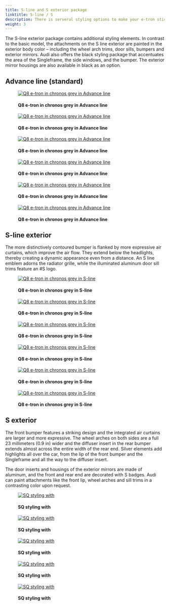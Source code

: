 ```yaml
---
title: S-line and S exterior package
linktitle: S-line / S
description: There is serveral styling options to make your e-tron stick out from the growd
weight: 3
---
```

<!-- markdownlint-disable MD033 -->

The S-line exterior package contains additional styling elements. In contrast to the basic model, the attachments on the S line exterior are
painted in the exterior body color – including the wheel arch trims, door sills, bumpers and exterior mirrors. Audi also offers the black styling package that accentuates the area of the Singleframe, the side windows, and the bumper. The exterior mirror housings are also available in black as an option.

## Advance line (standard)


<figure>
    <a href="https://media.electrichasgoneaudi.net/multimedia/models/q8-e-tron/exterior/s-line/advance_1.jpg">
        <img src="https://media.electrichasgoneaudi.net/multimedia/models/q8-e-tron/exterior/s-line/advance_1_st.jpg" alt="Q8 e-tron in chronos grey in Advance line" title="Q8 e-tron in chronos grey in Advance line">
    </a>
    <figcaption><h4>Q8 e-tron in chronos grey in Advance line</h4></figcaption>
</figure>


<figure>
    <a href="https://media.electrichasgoneaudi.net/multimedia/models/q8-e-tron/exterior/s-line/advance_2.jpg">
        <img src="https://media.electrichasgoneaudi.net/multimedia/models/q8-e-tron/exterior/s-line/advance_2_st.jpg" alt="Q8 e-tron in chronos grey in Advance line" title="Q8 e-tron in chronos grey in Advance line">
    </a>
    <figcaption><h4>Q8 e-tron in chronos grey in Advance line</h4></figcaption>
</figure>


<figure>
    <a href="https://media.electrichasgoneaudi.net/multimedia/models/q8-e-tron/exterior/s-line/advance_3.jpg">
        <img src="https://media.electrichasgoneaudi.net/multimedia/models/q8-e-tron/exterior/s-line/advance_3_st.jpg" alt="Q8 e-tron in chronos grey in Advance line" title="Q8 e-tron in chronos grey in Advance line">
    </a>
    <figcaption><h4>Q8 e-tron in chronos grey in Advance line</h4></figcaption>
</figure>


<figure>
    <a href="https://media.electrichasgoneaudi.net/multimedia/models/q8-e-tron/exterior/s-line/advance_4.jpg">
        <img src="https://media.electrichasgoneaudi.net/multimedia/models/q8-e-tron/exterior/s-line/advance_4_st.jpg" alt="Q8 e-tron in chronos grey in Advance line" title="Q8 e-tron in chronos grey in Advance line">
    </a>
    <figcaption><h4>Q8 e-tron in chronos grey in Advance line</h4></figcaption>
</figure>


<figure>
    <a href="https://media.electrichasgoneaudi.net/multimedia/models/q8-e-tron/exterior/s-line/advance_5.jpg">
        <img src="https://media.electrichasgoneaudi.net/multimedia/models/q8-e-tron/exterior/s-line/advance_5_st.jpg" alt="Q8 e-tron in chronos grey in Advance line" title="Q8 e-tron in chronos grey in Advance line">
    </a>
    <figcaption><h4>Q8 e-tron in chronos grey in Advance line</h4></figcaption>
</figure>


<figure>
    <a href="https://media.electrichasgoneaudi.net/multimedia/models/q8-e-tron/exterior/s-line/advance_6.jpg">
        <img src="https://media.electrichasgoneaudi.net/multimedia/models/q8-e-tron/exterior/s-line/advance_6_st.jpg" alt="Q8 e-tron in chronos grey in Advance line" title="Q8 e-tron in chronos grey in Advance line">
    </a>
    <figcaption><h4>Q8 e-tron in chronos grey in Advance line</h4></figcaption>
</figure>

## S-line exterior

The more distinctively contoured bumper is flanked by more expressive air curtains, which improve the air flow. They
extend below the headlights, thereby creating a dynamic appearance even from a distance. An S line emblem adorns the radiator grille, while the
illuminated aluminum door sill trims feature an #S logo.
<figure>
    <a href="https://media.electrichasgoneaudi.net/multimedia/models/q8-e-tron/exterior/s-line/sline_1.jpg">
        <img src="https://media.electrichasgoneaudi.net/multimedia/models/q8-e-tron/exterior/s-line/s-line_1_st.jpg" alt="Q8 e-tron in chronos grey in S-line" title="Q8 e-tron in chronos grey in S-line">
    </a>
    <figcaption><h4>Q8 e-tron in chronos grey in S-line</h4></figcaption>
</figure>


<figure>
    <a href="https://media.electrichasgoneaudi.net/multimedia/models/q8-e-tron/exterior/s-line/s-line_2.jpg">
        <img src="https://media.electrichasgoneaudi.net/multimedia/models/q8-e-tron/exterior/s-line/s-line_2_st.jpg" alt="Q8 e-tron in chronos grey in S-line" title="Q8 e-tron in chronos grey in S-line">
    </a>
    <figcaption><h4>Q8 e-tron in chronos grey in S-line</h4></figcaption>
</figure>


<figure>
    <a href="https://media.electrichasgoneaudi.net/multimedia/models/q8-e-tron/exterior/s-line/s-line_3.jpg">
        <img src="https://media.electrichasgoneaudi.net/multimedia/models/q8-e-tron/exterior/s-line/s-line_3_st.jpg" alt="Q8 e-tron in chronos grey in S-line" title="Q8 e-tron in chronos grey in S-line">
    </a>
    <figcaption><h4>Q8 e-tron in chronos grey in S-line</h4></figcaption>
</figure>


<figure>
    <a href="https://media.electrichasgoneaudi.net/multimedia/models/q8-e-tron/exterior/s-line/s-line_4.jpg">
        <img src="https://media.electrichasgoneaudi.net/multimedia/models/q8-e-tron/exterior/s-line/s-line_4_st.jpg" alt="Q8 e-tron in chronos grey in S-line" title="Q8 e-tron in chronos grey in S-line">
    </a>
    <figcaption><h4>Q8 e-tron in chronos grey in S-line</h4></figcaption>
</figure>


<figure>
    <a href="https://media.electrichasgoneaudi.net/multimedia/models/q8-e-tron/exterior/s-line/s-line_5.jpg">
        <img src="https://media.electrichasgoneaudi.net/multimedia/models/q8-e-tron/exterior/s-line/s-line_5_st.jpg" alt="Q8 e-tron in chronos grey in S-line" title="Q8 e-tron in chronos grey in S-line">
    </a>
    <figcaption><h4>Q8 e-tron in chronos grey in S-line</h4></figcaption>
</figure>


<figure>
    <a href="https://media.electrichasgoneaudi.net/multimedia/models/q8-e-tron/exterior/s-line/s-line_6.jpg">
        <img src="https://media.electrichasgoneaudi.net/multimedia/models/q8-e-tron/exterior/s-line/s-line_6_st.jpg" alt="Q8 e-tron in chronos grey in S-line" title="Q8 e-tron in chronos grey in S-line">
    </a>
    <figcaption><h4>Q8 e-tron in chronos grey in S-line</h4></figcaption>
</figure>

## S exterior

 The front bumper features a striking design and the integrated air curtains are larger and more expressive. The wheel arches on both sides are a full 23 millimeters (0.9 in) wider and
 the diffuser insert in the rear bumper extends almost across the entire width of the rear end. Silver elements add highlights all over the car, from the lip of the front bumper and the
 Singleframe and all the way to the diffuser insert.
 
 The door inserts and housings of the exterior mirrors are made of aluminum, and the front and rear end are decorated with S badges. Audi can paint attachments like the front lip, wheel arches and sill trims in a contrasting color upon request.

<figure>
    <a href="https://media.electrichasgoneaudi.net/multimedia/models/q8-e-tron/exterior/s-line/sq_1.jpeg">
        <img src="https://media.electrichasgoneaudi.net/multimedia/models/q8-e-tron/exterior/s-line/sq_1_st.jpeg"
        alt="SQ styling with" title="SQ styling with">
    </a>
    <figcaption><h4>SQ styling with</h4></figcaption>
</figure>

<figure>
    <a href="https://media.electrichasgoneaudi.net/multimedia/models/q8-e-tron/exterior/s-line/sq_2.jpeg">
        <img src="https://media.electrichasgoneaudi.net/multimedia/models/q8-e-tron/exterior/s-line/sq_2_st.jpeg"
        alt="SQ styling with" title="SQ styling with">
    </a>
    <figcaption><h4>SQ styling with</h4></figcaption>
</figure>

<figure>
    <a href="https://media.electrichasgoneaudi.net/multimedia/models/q8-e-tron/exterior/s-line/sq_3.jpeg">
        <img src="https://media.electrichasgoneaudi.net/multimedia/models/q8-e-tron/exterior/s-line/sq_3_st.jpeg"
        alt="SQ styling with" title="SQ styling with">
    </a>
    <figcaption><h4>SQ styling with</h4></figcaption>
</figure>

<figure>
    <a href="https://media.electrichasgoneaudi.net/multimedia/models/q8-e-tron/exterior/s-line/sq_4.jpg">
        <img src="https://media.electrichasgoneaudi.net/multimedia/models/q8-e-tron/exterior/s-line/sq_4_st.jpg"
        alt="SQ styling with" title="SQ styling with">
    </a>
    <figcaption><h4>SQ styling with</h4></figcaption>
</figure>

<figure>
    <a href="https://media.electrichasgoneaudi.net/multimedia/models/q8-e-tron/exterior/s-line/sq_5.jpg">
        <img src="https://media.electrichasgoneaudi.net/multimedia/models/q8-e-tron/exterior/s-line/sq_5_st.jpg"
        alt="SQ styling with" title="SQ styling with">
    </a>
    <figcaption><h4>SQ styling with</h4></figcaption>
</figure>
